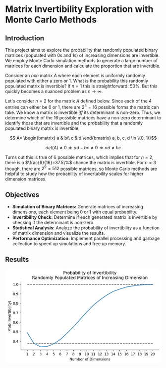 # Matrix Invertibility Exploration with Monte Carlo Methods

## Introduction

This project aims to explore the probability that randomly populated binary matrices (populated with 0s and 1s) of increasing dimensions are invertible. We employ Monte Carlo simulation methods to generate a large number of matrices for each dimension and calculate the proportion that are invertible.

Consider an $n$x$n$ matrix $A$ where each element is uniformly randomly populated with either a zero or 1. What is the probability this randomly populated matrix is invertible? If $n = 1$ this is straightforward: $50 \%$. But this quickly becomes a nuanced problem as $n\rightarrow \infty$. 

Let's consider $n=2$ for the matrix $A$ defined below. Since each of the $4$ entries can either be $0$ or $1$, there are $2^4=16$ possible forms the matrix can take. We know a matrix is invertible $iff$ its determinant is non-zero. Thus, we determine which of the 16 possible matrices have a non-zero determinant to identify those that are invertible and the probability that a randomly populated binary matrix is invertible.  

$$
A=
\begin{bmatrix}
a & b\\
c & d
\end{bmatrix} a, b, c, d \in \{0, 1\}$$

$$det(A) \neq 0 \Rightarrow ad-bc\neq0 \Rightarrow ad \neq bc$$


Turns out this is true of 6 possible matrices, which implies that for $n=2$, there is a $\frac{6}{16}=37.5\%$ chance the matrix is invertible. For $n=3$ though, there are $2^9=512$ possible matrices, so Monte Carlo methods are helpful to study how the probability of invertability scales for higher dimension matrices.

## Objectives

- **Simulation of Binary Matrices:** Generate matrices of increasing dimensions, each element being 0 or 1 with equal probability.
- **Invertibility Check:** Determine if each generated matrix is invertible by checking if the determinant is non-zero.
- **Statistical Analysis:** Analyze the probability of invertibility as a function of matrix dimension and visualize the results.
- **Performance Optimization:** Implement parallel processing and garbage collection to speed up simulations and free up memory.

## Results

![Alt text](./output.png)
